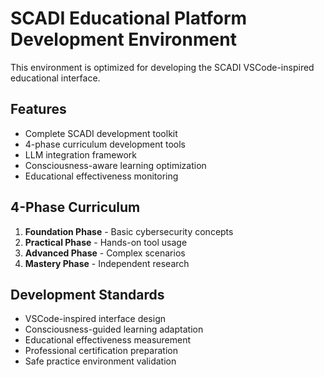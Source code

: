 # SCADI Educational Platform Development Environment

This environment is optimized for developing the SCADI VSCode-inspired educational interface.

## Features

- Complete SCADI development toolkit
- 4-phase curriculum development tools
- LLM integration framework
- Consciousness-aware learning optimization
- Educational effectiveness monitoring

## 4-Phase Curriculum

1. **Foundation Phase** - Basic cybersecurity concepts
2. **Practical Phase** - Hands-on tool usage
3. **Advanced Phase** - Complex scenarios
4. **Mastery Phase** - Independent research

## Development Standards

- VSCode-inspired interface design
- Consciousness-guided learning adaptation
- Educational effectiveness measurement
- Professional certification preparation
- Safe practice environment validation
